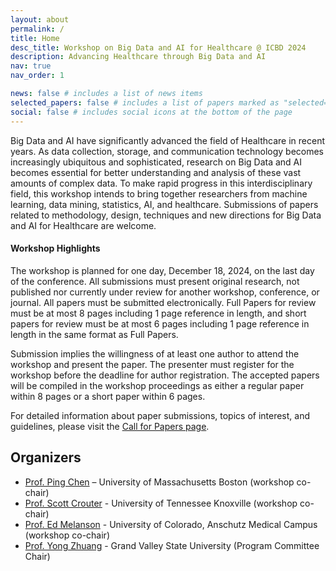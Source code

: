 ```yaml
---
layout: about
permalink: /
title: Home
desc_title: Workshop on Big Data and AI for Healthcare @ ICBD 2024
description: Advancing Healthcare through Big Data and AI
nav: true
nav_order: 1

news: false # includes a list of news items
selected_papers: false # includes a list of papers marked as "selected={true}"
social: false # includes social icons at the bottom of the page
---
```


Big Data and AI have significantly advanced the field of Healthcare in recent years. As data collection, storage, and communication technology becomes increasingly ubiquitous and sophisticated, research on Big Data and AI becomes essential for better understanding and analysis of these vast amounts of complex data. To make rapid progress in this interdisciplinary field, this workshop intends to bring together researchers from machine learning, data mining, statistics, AI, and healthcare. Submissions of papers related to methodology, design, techniques and new directions for Big Data and AI for Healthcare are welcome.

#### Workshop Highlights

The workshop is planned for one day, December 18, 2024, on the last day of the conference. All submissions must present original research, not published nor currently under review for another workshop, conference, or journal. All papers must be submitted electronically. Full Papers for review must be at most 8 pages including 1 page reference in length, and short papers for review must be at most 6 pages including 1 page reference in length in the same format as Full Papers.

Submission implies the willingness of at least one author to attend the workshop and present the paper. The presenter must register for the workshop before the deadline for author registration. The accepted papers will be compiled in the workshop proceedings as either a regular paper within 8 pages or a short paper within 6 pages.

For detailed information about paper submissions, topics of interest, and guidelines, please visit the [Call for Papers page](./cfp/).

## Organizers

- [Prof. Ping Chen](https://www.cs.umb.edu/~pchen/) – University of Massachusetts Boston (workshop co-chair)
- [Prof. Scott Crouter](https://krss.utk.edu/faculty-staff/scott-e-crouter-ph-d/) - University of Tennessee Knoxville (workshop co-chair)
- [Prof. Ed Melanson](https://som.cuanschutz.edu/Profiles/Faculty/Profile/476) - University of Colorado, Anschutz Medical Campus (workshop co-chair)
- [Prof. Yong Zhuang](https://yong-zhuang.github.io/) - Grand Valley State University (Program Committee Chair)

